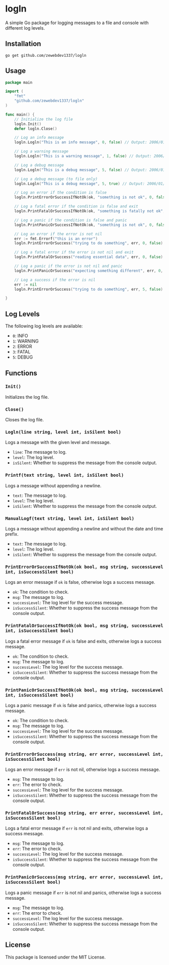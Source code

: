 # logln

A simple Go package for logging messages to a file and console with different log levels.

## Installation

```
go get github.com/zewebdev1337/logln
```

## Usage

```go
package main

import (
	"fmt"
	"github.com/zewebdev1337/logln"
)

func main() {
	// Initialize the log file
	logln.Init()
	defer logln.Close()

	// Log an info message
	logln.Logln("This is an info message", 0, false) // Output: 2006/01/02 15:04:05 INFO This is an info message

	// Log a warning message
	logln.Logln("This is a warning message", 1, false) // Output: 2006/01/02 15:04:05 WARNING This is a warning message

	// Log a debug message
	logln.Logln("This is a debug message", 5, false) // Output: 2006/01/02 15:04:05 DEBUG This is a debug message

	// Log a debug message (to file only)
	logln.Logln("This is a debug message", 5, true) // Output: 2006/01/02 15:04:05 DEBUG This is a debug message

	// Log an error if the condition is false
	logln.PrintErrorOrSuccessIfNotOk(ok, "something is not ok", 0, false) // Output: 2006/01/02 15:04:05 ERROR An error ocurred something is not ok.

	// Log a fatal error if the condition is false and exit
	logln.PrintFatalOrSuccessIfNotOk(ok, "something is fatally not ok", 0, false) // Output: 2006/01/02 15:04:05 FATAL Fatal error encountered: error ocurred: something is fatally not ok.

	// Log a panic if the condition is false and panic
	logln.PrintPanicOrSuccessIfNotOk(ok, "something is not ok", 0, false) // Output: 2006/01/02 15:04:05 FATAL Panic: something is not ok.

	// Log an error if the error is not nil
	err := fmt.Errorf("this is an error")
	logln.PrintErrorOrSuccess("trying to do something", err, 0, false) // Output: 2006/01/02 15:04:05 ERROR An error occurred trying to do something: this is an error.

	// Log a fatal error if the error is not nil and exit
	logln.PrintFatalOrSuccess("reading essential data", err, 0, false) // Output: 2006/01/02 15:04:05 FATAL A fatal error encountered reading essential data: this is an error.

	// Log a panic if the error is not nil and panic
	logln.PrintPanicOrSuccess("expecting something different", err, 0, false) // Output: 2006/01/02 15:04:05 FATAL Panic expecting something different: this is an error.

    // Log a success if the error is nil
    err := nil
	logln.PrintErrorOrSuccess("trying to do something", err, 5, false) // Output: 2006/01/02 15:04:05 DEBUG Success trying to do something.

}
```

## Log Levels

The following log levels are available:

- `0`: INFO
- `1`: WARNING
- `2`: ERROR
- `3`: FATAL
- `5`: DEBUG

## Functions

### `Init()`

Initializes the log file.

### `Close()`

Closes the log file.

### `Logln(line string, level int, isSilent bool)`

Logs a message with the given level and message.

- `line`: The message to log.
- `level`: The log level.
- `isSilent`: Whether to suppress the message from the console output.

### `Printf(text string, level int, isSilent bool)`

Logs a message without appending a newline.

- `text`: The message to log.
- `level`: The log level.
- `isSilent`: Whether to suppress the message from the console output.

### `ManualLogf(text string, level int, isSilent bool)`

Logs a message without appending a newline and without the date and time prefix.

- `text`: The message to log.
- `level`: The log level.
- `isSilent`: Whether to suppress the message from the console output.

### `PrintErrorOrSuccessIfNotOk(ok bool, msg string, successLevel int, isSuccessSilent bool)`

Logs an error message if `ok` is false, otherwise logs a success message.

- `ok`: The condition to check.
- `msg`: The message to log.
- `successLevel`: The log level for the success message.
- `isSuccessSilent`: Whether to suppress the success message from the console output.

### `PrintFatalOrSuccessIfNotOk(ok bool, msg string, successLevel int, isSuccessSilent bool)`

Logs a fatal error message if `ok` is false and exits, otherwise logs a success message.

- `ok`: The condition to check.
- `msg`: The message to log.
- `successLevel`: The log level for the success message.
- `isSuccessSilent`: Whether to suppress the success message from the console output.

### `PrintPanicOrSuccessIfNotOk(ok bool, msg string, successLevel int, isSuccessSilent bool)`

Logs a panic message if `ok` is false and panics, otherwise logs a success message.

- `ok`: The condition to check.
- `msg`: The message to log.
- `successLevel`: The log level for the success message.
- `isSuccessSilent`: Whether to suppress the success message from the console output.

### `PrintErrorOrSuccess(msg string, err error, successLevel int, isSuccessSilent bool)`

Logs an error message if `err` is not nil, otherwise logs a success message.

- `msg`: The message to log.
- `err`: The error to check.
- `successLevel`: The log level for the success message.
- `isSuccessSilent`: Whether to suppress the success message from the console output.

### `PrintFatalOrSuccess(msg string, err error, successLevel int, isSuccessSilent bool)`

Logs a fatal error message if `err` is not nil and exits, otherwise logs a success message.

- `msg`: The message to log.
- `err`: The error to check.
- `successLevel`: The log level for the success message.
- `isSuccessSilent`: Whether to suppress the success message from the console output.

### `PrintPanicOrSuccess(msg string, err error, successLevel int, isSuccessSilent bool)`

Logs a panic message if `err` is not nil and panics, otherwise logs a success message.

- `msg`: The message to log.
- `err`: The error to check.
- `successLevel`: The log level for the success message.
- `isSuccessSilent`: Whether to suppress the success message from the console output.

## License

This package is licensed under the MIT License.
```